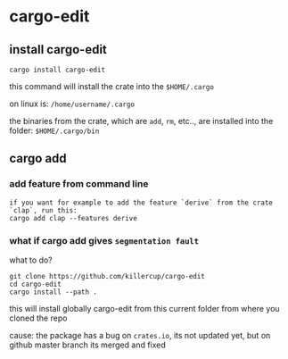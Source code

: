 
# cargo-edit

## install cargo-edit
```shell
cargo install cargo-edit
```
this command will install the crate into the `$HOME/.cargo`

on linux is: `/home/username/.cargo`

the binaries from the crate, which are `add`, `rm`, etc.., are installed into the folder: `$HOME/.cargo/bin`


## cargo add

### add feature from command line

```shell
if you want for example to add the feature `derive` from the crate `clap`, run this:
cargo add clap --features derive
```

### what if cargo add gives `segmentation fault`

what to do?

```shell
git clone https://github.com/killercup/cargo-edit
cd cargo-edit
cargo install --path .
```
this will install globally cargo-edit from this current folder from where you cloned the repo

cause: the package has a bug on `crates.io`, its not updated yet, but on github master branch its merged and fixed
